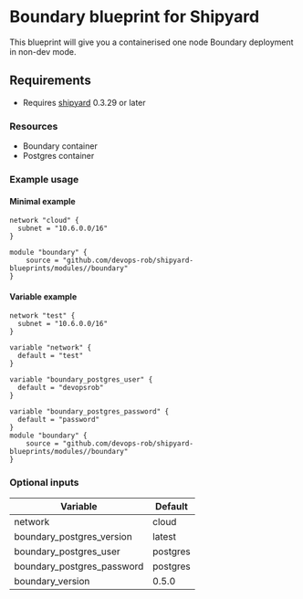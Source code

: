 # Boundary blueprint for Shipyard

This blueprint will give you a containerised one node Boundary deployment in non-dev mode.

## Requirements

- Requires [shipyard](https://shipyard.run/) 0.3.29 or later

### Resources

- Boundary container
- Postgres container

### Example usage

#### Minimal example

```hcl
network "cloud" {
  subnet = "10.6.0.0/16"
}

module "boundary" {
    source = "github.com/devops-rob/shipyard-blueprints/modules//boundary"
}
```

#### Variable example

```hcl
network "test" {
  subnet = "10.6.0.0/16"
}

variable "network" {
  default = "test"
}

variable "boundary_postgres_user" {
  default = "devopsrob"
}

variable "boundary_postgres_password" {
  default = "password"
}
module "boundary" {
    source = "github.com/devops-rob/shipyard-blueprints/modules//boundary"
}
```

### Optional inputs

| Variable | Default |
| -------- | ------- |
| network  | cloud   |
| boundary_postgres_version | latest |
| boundary_postgres_user | postgres |
| boundary_postgres_password | postgres |
| boundary_version | 0.5.0 |
